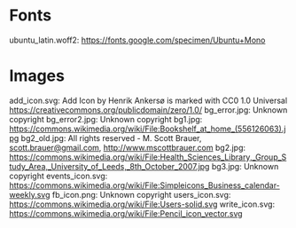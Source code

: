# Fonts
ubuntu_latin.woff2: https://fonts.google.com/specimen/Ubuntu+Mono

# Images
add_icon.svg:    Add Icon by Henrik Ankersø is marked with CC0 1.0 Universal https://creativecommons.org/publicdomain/zero/1.0/
bg_error.jpg:    Unknown copyright
bg_error2.jpg:   Unknown copyright
bg1.jpg:         https://commons.wikimedia.org/wiki/File:Bookshelf_at_home_(556126063).jpg
bg2_old.jpg:     All rights reserved - M. Scott Brauer, scott.brauer@gmail.com, http://www.mscottbrauer.com
bg2.jpg:         https://commons.wikimedia.org/wiki/File:Health_Sciences_Library,_Group_Study_Area,_University_of_Leeds,_8th_October_2007.jpg
bg3.jpg:         Unknown copyright
events_icon.svg: https://commons.wikimedia.org/wiki/File:Simpleicons_Business_calendar-weekly.svg
fb_icon.png:     Unknown copyright
users_icon.svg:  https://commons.wikimedia.org/wiki/File:Users-solid.svg
write_icon.svg:  https://commons.wikimedia.org/wiki/File:Pencil_icon_vector.svg
